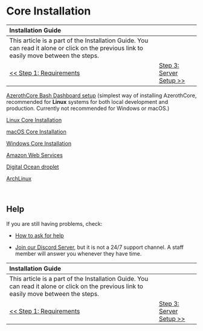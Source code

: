 # Core Installation

| Installation Guide | |
| :- | :- |
| This article is a part of the Installation Guide. You can read it alone or click on the previous link to easily move between the steps. |
| [<< Step 1: Requirements](requirements.md) | [Step 3: Server Setup >>](server-setup.md) |

[AzerothCore Bash Dashboard setup](ac-dashboard-core-installation.md) (simplest way of installing AzerothCore, recommended for **Linux** systems for both local development and production. Currently not recommended for Windows or macOS.)

[Linux Core Installation](linux-core-installation.md)

[macOS Core Installation](linux-core-installation.md)

[Windows Core Installation](linux-core-installation.md)

[Amazon Web Services](aws-tutorial.md)

[Digital Ocean droplet](digital-ocean-video-tutorial.md)

[ArchLinux](arch-linux.md)

<br>

## Help

If you are still having problems, check:

* [How to ask for help](How-to-ask-for-help.md)

* [Join our Discord Server](https://discord.gg/gkt4y2x), but it is not a 24/7 support channel. A staff member will answer you whenever they have time.


| Installation Guide | |
| :- | :- |
| This article is a part of the Installation Guide. You can read it alone or click on the previous link to easily move between the steps. |
| [<< Step 1: Requirements](requirements.md) | [Step 3: Server Setup >>](server-setup.md) |
